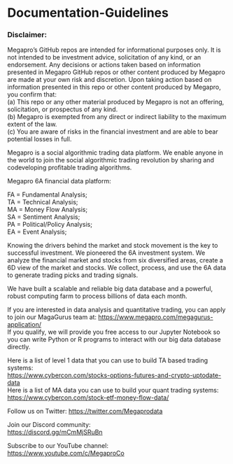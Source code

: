 # Documentation-Guidelines   

### Disclaimer: 
Megapro’s GitHub repos are intended for informational purposes only. It is not intended to be investment advice, solicitation of any kind, or an endorsement. Any decisions or actions taken based on information presented in Megapro GitHub repos or other content produced by Megapro are made at your own risk and discretion. Upon taking action based on information presented in this repo or other content produced by Megapro, you confirm that:  
(a) This repo or any other material produced by Megapro is not an offering, solicitation, or prospectus of any kind.     
(b) Megapro is exempted from any direct or indirect liability to the maximum extent of the law.     
(c) You are aware of risks in the financial investment and are able to bear potential losses in full. 

Megapro is a social algorithmic trading data platform. We enable anyone in the world to join the social algorithmic trading revolution by sharing and codeveloping profitable trading algorithms.

Megapro 6A financial data platform:

FA = Fundamental Analysis;  
TA = Technical Analysis;  
MA = Money Flow Analysis;  
SA = Sentiment Analysis;  
PA = Political/Policy Analysis;  
EA = Event Analysis;  

Knowing the drivers behind the market and stock movement is the key to successful investment. We pioneered the 6A investment system. We analyze the financial market and stocks from six diversified areas, create a 6D view of the market and stocks. We collect, process, and use the 6A data to generate trading picks and trading signals.

We have built a scalable and reliable big data database and a powerful, robust computing farm to process billions of data each month.

If you are interested in data analysis and quantitative trading, you can apply to join our MagaGurus team at:
https://www.megapro.com/megagurus-application/  
If you qualify, we will provide you free access to our Jupyter Notebook so you can write Python or R programs to interact with our big data database directly. 

Here is a list of level 1 data that you can use to build TA based trading systems:    
https://www.cybercon.com/stocks-options-futures-and-crypto-uptodate-data   
Here is a list of MA data you can use to build your quant trading systems:  
https://www.cybercon.com/stock-etf-money-flow-data/

Follow us on Twitter:
https://twitter.com/Megaprodata

Join our Discord community:  
https://discord.gg/mCmMjSRuBn

Subscribe to our YouTube channel:  
https://www.youtube.com/c/MegaproCo
